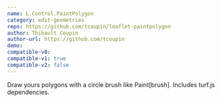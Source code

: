 ```yaml
---
name: L.Control.PaintPolygon
category: edit-geometries
repo: https://github.com/tcoupin/leaflet-paintpolygon
author: Thibault Coupin
author-url: https://github.com/tcoupin
demo: 
compatible-v0:
compatible-v1: true
compatible-v2: false
---
```


Draw yours polygons with a circle brush like Paint[brush]. Includes turf.js dependencies.
